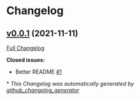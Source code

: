 # Changelog

## [v0.0.1](https://github.com/peptoneinc/ADOPT/tree/v0.0.1) (2021-11-11)

[Full Changelog](https://github.com/peptoneinc/ADOPT/compare/a1bb9c7ed570348da5f39b1fd7ed6df6608236ab...v0.0.1)

**Closed issues:**

- Better README [\#1](https://github.com/PeptoneInc/ADOPT/issues/1)



\* *This Changelog was automatically generated by [github_changelog_generator](https://github.com/github-changelog-generator/github-changelog-generator)*
